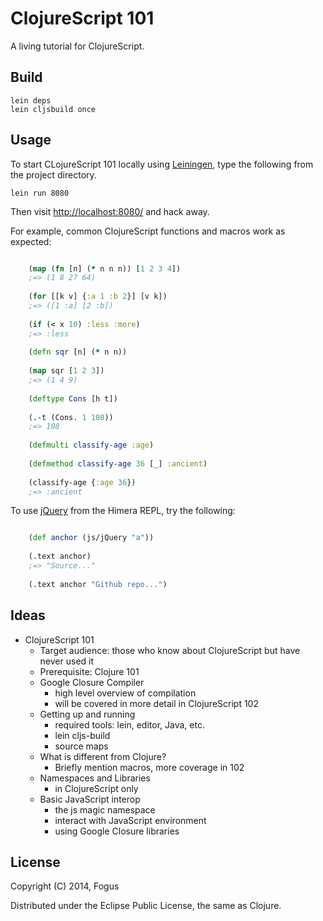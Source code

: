 # ClojureScript 101

A living tutorial for ClojureScript.

## Build

    lein deps
	lein cljsbuild once

## Usage

To start CLojureScript 101 locally using [Leiningen](https://github.com/technomancy/leiningen), type the following from the project directory.

    lein run 8080

Then visit <http://localhost:8080/> and hack away.

For example, common ClojureScript functions and macros work as expected:

```clojure

    (map (fn [n] (* n n n)) [1 2 3 4])
	;=> (1 8 27 64)
	
	(for [[k v] {:a 1 :b 2}] [v k])
	;=> ([1 :a] [2 :b])
	
	(if (< x 10) :less :more)
	;=> :less
	
	(defn sqr [n] (* n n))
	
	(map sqr [1 2 3])
	;=> (1 4 9)
	
	(deftype Cons [h t])
	
	(.-t (Cons. 1 108))
	;=> 108
	
	(defmulti classify-age :age)
	
	(defmethod classify-age 36 [_] :ancient)
	
	(classify-age {:age 36})
	;=> :ancient
```

To use [jQuery](http://jquery.com) from the Himera REPL, try the following:

```clojure

    (def anchor (js/jQuery "a"))
	
	(.text anchor)
	;=> "Source..."
	
	(.text anchor "Github repo...")
```

## Ideas

* ClojureScript 101
    * Target audience: those who know about ClojureScript but have never used it
    * Prerequisite: Clojure 101
    * Google Closure Compiler
        * high level overview of compilation
        * will be covered in more detail in ClojureScript 102
    * Getting up and running
        * required tools: lein, editor, Java, etc.
        * lein cljs-build
        * source maps
    * What is different from Clojure?
        * Briefly mention macros, more coverage in 102
    * Namespaces and Libraries
        * in ClojureScript only
    * Basic JavaScript interop
        * the js magic namespace
        * interact with JavaScript environment
        * using Google Closure libraries

## License

Copyright (C) 2014, Fogus

Distributed under the Eclipse Public License, the same as Clojure.

